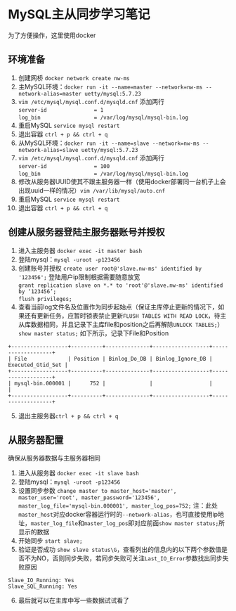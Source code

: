 # MySQL主从同步学习笔记
为了方便操作，这里使用docker

## 环境准备
1. 创建网桥 `docker network create nw-ms`  
2. 主MySQL环境：`docker run -it --name=master --network=nw-ms --network-alias=master uetty/mysql:5.7.23`  
3. `vim /etc/mysql/mysql.conf.d/mysqld.cnf`  添加两行  
    ` server-id               = 1 `  
    ` log_bin                 = /var/log/mysql/mysql-bin.log `  
4. 重启MySQL `service mysql restart` 
5. 退出容器    `ctrl + p && ctrl + q`  
6. 从MySQL环境：`docker run -it --name=slave --network=nw-ms --network-alias=slave uetty/mysql:5.7.23`  
7. `vim /etc/mysql/mysql.conf.d/mysqld.cnf`  添加两行  
   ` server-id               = 100 `  
   ` log_bin                 = /var/log/mysql/mysql-bin.log `  
8. 修改从服务器UUID使其不跟主服务器一样（使用docker部署同一台机子上会出现uuid一样的情况）`vim /var/lib/mysql/auto.cnf`  
9. 重启MySQL `service mysql restart` 
10. 退出容器 `ctrl + p && ctrl + q`  

## 创建从服务器登陆主服务器账号并授权
1. 进入主服务器 `docker exec -it master bash`  
2. 登陆mysql：`mysql -uroot -p123456`  
3. 创建账号并授权
    `create user root@'slave.nw-ms' identified by '123456';`  登陆用户ip限制根据需要随意放宽  
    `grant replication slave on *.* to 'root'@'slave.nw-ms' identified by ‘123456’;`  
    `flush privileges;`
4. 查看当前log文件名及位置作为同步起始点（保证主库停止更新的情况下，如果还有更新任务，应暂时锁表禁止更新`FLUSH TABLES WITH READ LOCK`，待主从库数据相同，并且记录下主库file和position之后再解除`UNLOCK TABLES;`）
    `show master status;` 如下所示，记录下File和Position
```
+------------------+----------+--------------+------------------+-------------------+
| File             | Position | Binlog_Do_DB | Binlog_Ignore_DB | Executed_Gtid_Set |
+------------------+----------+--------------+------------------+-------------------+
| mysql-bin.000001 |      752 |              |                  |                   |
+------------------+----------+--------------+------------------+-------------------+
```
5. 退出主服务器`ctrl + p && ctrl + q`  

## 从服务器配置
确保从服务器数据与主服务器相同
1. 进入从服务器 `docker exec -it slave bash`  
2. 登陆mysql：`mysql -uroot -p123456`  
3. 设置同步参数 `change master to master_host='master', master_user='root', master_password='123456', master_log_file='mysql-bin.000001', master_log_pos=752;`   注：此处`master_host`对应docker容器运行时的`--network-alias`，也可直接使用ip地址，`master_log_file`和`master_log_pos`即对应前面`show master status;`所显示的数据  
4. 开始同步 `start slave;`  
5. 验证是否成功 `show slave status\G`，查看列出的信息内的以下两个参数值是否不为NO，否则同步失败，若同步失败可关注`Last_IO_Error`参数找出同步失败原因
```
Slave_IO_Running: Yes  
Slave_SQL_Running: Yes  
```
6. 最后就可以在主库中写一些数据试试看了
